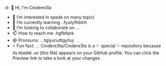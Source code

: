 d- 👋 Hi, I’m Cindere3la
- 👀 I’m interested in speak on many topic)
- 🌱 I’m currently learning ..fyutyfhbtrh
- 💞️ I’m looking to collaborate on ...
- 📫 How to reach me .hgfbhjnk
- 😄 Pronouns: ...tgiyurudtgyhuj
- ⚡ Fun fact: ...
Cindere3la/Cindere3la is a ✨ special ✨ repository because its `README.md` (this file) appears on your GitHub profile.
You can click the Preview link to take a look at your changes
